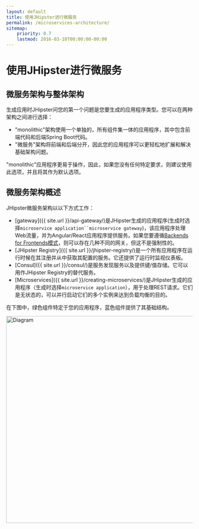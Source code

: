 ```yaml
---
layout: default
title: 使用JHipster进行微服务
permalink: /microservices-architecture/
sitemap:
    priority: 0.7
    lastmod: 2016-03-10T00:00:00-00:00
---
```


# <i class="fa fa-sitemap"></i> 使用JHipster进行微服务

## <a name="microservices_vs_monolithic"></a> 微服务架构与整体架构

生成应用时JHipster问您的第一个问题是您要生成的应用程序类型。您可以在两种架构之间进行选择：

- "monolithic"架构使用一个单独的，所有组件集一体的应用程序，其中包含前端代码和后端Spring Boot代码。
- "微服务"架构将前端和后端分开，因此您的应用程序可以更轻松地扩展和解决基础架构问题。

"monolithic"应用程序更易于操作，因此，如果您没有任何特定要求，则建议使用此选项，并且将其作为默认选项。

## <a name="overview"></a> 微服务架构概述

JHipster微服务架构以以下方式工作：

 * [gateway]({{ site.url }}/api-gateway/)是JHipster生成的应用程序(生成时选择`microservice application``microservice gateway`)，该应用程序处理Web流量，并为Angular/React应用程序提供服务。如果您要遵循[Backends for Frontends模式](https://www.thoughtworks.com/insights/blog/bff-soundcloud)，则可以存在几种不同的网关，但这不是强制性的。
 * [JHipster Registry]({{ site.url }}/jhipster-registry/)是一个所有应用程序在运行时候在其注册并从中获取其配置的服务。它还提供了运行时监视仪表板。
 * [Consul]({{ site.url }}/consul/)是服务发现服务以及提供键/值存储。它可以用作JHipster Registry的替代服务。
 * [Microservices]({{ site.url }}/creating-microservices/)是JHipster生成的应用程序（生成时选择`microservice application`），用于处理REST请求。它们是无状态的，可以并行启动它们的多个实例来达到负载均衡的目的。

在下图中，绿色组件特定于您的应用程序，蓝色组件提供了其基础结构。

<img src="{{ site.url }}/images/microservices_architecture_2.png" alt="Diagram" style="width: 930px; height: 558px"/>
